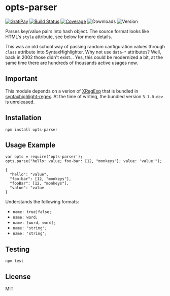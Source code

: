 # opts-parser

[![GratiPay](https://img.shields.io/gratipay/user/alexgorbatchev.svg)](https://gratipay.com/alexgorbatchev/)
[![Build Status](https://travis-ci.org/syntaxhighlight/opts-parser.svg)](https://travis-ci.org/syntaxhighlight/opts-parser)
[![Coverage](https://img.shields.io/codecov/c/github/syntaxhighlight/opts-parser.svg)](https://codecov.io/github/syntaxhighlight/opts-parser)
![Downloads](https://img.shields.io/npm/dm/opts-parser.svg)
![Version](https://img.shields.io/npm/v/opts-parser.svg)

Parses key/value pairs into hash object. The source format looks like HTML's `style` attribute, see below for more details.

This was an old school way of passing random canfiguration values through `class` attribute into SyntaxHighlighter. Why not use `data-*` attributes? Well, back in 2002 those didn't exist... Yes, this could be modernized a bit, at the same time there are hundreds of thousands active usages now. 

## Important

This module depends on a verion of [XRegExp](https://github.com/slevithan/xregexp) that is bundled in [syntaxhighlight-regex](https://github.com/syntaxhighlight/syntaxhighlight-regex). At the time of writing, the bundled version `3.1.0-dev` is unreleased.

## Installation

```
npm install opts-parser
```

## Usage Example

```
var opts = require('opts-parser');
opts.parse("hello: value; foo-bar: [12, "monkeys"]; value: 'value'");

{
  "hello": "value",
  "foo-bar": [12, "monkeys"],
  "fooBar": [12, "monkeys"],
  "value": "value
}
```

Understands the following formats:

- `name: true|false;`
- `name: word;`
- `name: [word, word];`
- `name: "string";`
- `name: 'string';`

## Testing

    npm test

## License

MIT
